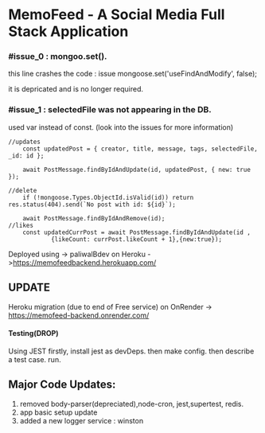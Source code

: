 # MemoFeed - A Social Media Full Stack Application

### #issue_0 : mongoo.set().
this line crashes the code : issue
mongoose.set('useFindAndModify', false);

it is depricated and is no longer required.

### #issue_1 : selectedFile was not appearing in the DB.
used var instead of const. (look into the issues for more information)

```
//updates
    const updatedPost = { creator, title, message, tags, selectedFile, _id: id };

    await PostMessage.findByIdAndUpdate(id, updatedPost, { new: true });

//delete
    if (!mongoose.Types.ObjectId.isValid(id)) return res.status(404).send(`No post with id: ${id}`);

    await PostMessage.findByIdAndRemove(id);
//likes
    const updatedCurrPost = await PostMessage.findByIdAndUpdate(id , 
            {likeCount: currPost.likeCount + 1},{new:true});
```

Deployed using -> paliwalBdev
on Heroku ->https://memofeedbackend.herokuapp.com/

## UPDATE
Heroku migration (due to end of Free service)
on OnRender -> https://memofeed-backend.onrender.com/ 

#### Testing(DROP)
Using JEST
firstly, install jest as devDeps.
then make config.
then describe a test case.
run.



## Major Code Updates:

1) removed body-parser(depreciated),node-cron, jest,supertest, redis.
2) app basic setup update
3) added a new logger service : winston
